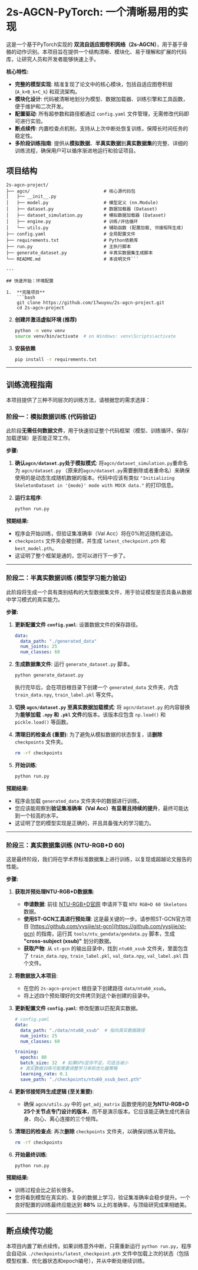 # 2s-AGCN-PyTorch: 一个清晰易用的实现

这是一个基于PyTorch实现的 **双流自适应图卷积网络（2s-AGCN）**，用于基于骨骼的动作识别。本项目旨在提供一个结构清晰、模块化、易于理解和扩展的代码库，让研究人员和开发者能够快速上手。

**核心特性:**
- **完整的模型实现**: 精准复现了论文中的核心模块，包括自适应图卷积层 (`A_k+B_k+C_k`) 和双流架构。
- **模块化设计**: 代码被清晰地划分为模型、数据加载器、训练引擎和工具函数，便于维护和二次开发。
- **配置驱动**: 所有超参数和路径都通过 `config.yaml` 文件管理，无需修改代码即可进行实验。
- **断点续传**: 内置检查点机制，支持从上次中断处恢复训练，保障长时间任务的稳定性。
- **多阶段训练指南**: 提供从**模拟数据**、**半真实数据**到**真实数据集**的完整、详细的训练流程，确保用户可以循序渐进地运行和验证项目。

## 项目结构

```
2s-agcn-project/
├── agcn/                            # 核心源代码包
│   ├── __init__.py
│   ├── model.py                     # 模型定义 (nn.Module)
│   ├── dataset.py                   # 数据加载器 (Dataset)
│   ├── dataset_simulation.py        # 模拟数据加载器 (Dataset)
│   ├── engine.py                    # 训练/评估循环
│   └── utils.py                     # 辅助函数 (配置加载, 邻接矩阵生成)
├── config.yaml                      # 全局配置文件
├── requirements.txt                 # Python依赖库
├── run.py                           # 主执行脚本
├── generate_dataset.py              # 半真实数据集生成脚本
└── README.md                        # 本说明文件```

---

## 快速开始：环境配置

1.  **克隆项目**
    ```bash
    git clone https://github.com/17wuyou/2s-agcn-project.git
    cd 2s-agcn-project
```

2.  **创建并激活虚拟环境 (推荐)**
    ```bash
    python -m venv venv
    source venv/bin/activate  # on Windows: venv\Scripts\activate
    ```

3.  **安装依赖**
    ```bash
    pip install -r requirements.txt
    ```

---

## 训练流程指南

本项目提供了三种不同层次的训练方法，请根据您的需求选择：

### 阶段一：模拟数据训练 (代码验证)

此阶段**无需任何数据文件**，用于快速验证整个代码框架（模型、训练循环、保存/加载逻辑）是否能正常工作。

**步骤:**

1.  **确认`agcn/dataset.py`处于模拟模式**:
    将`agcn/dataset_simulation.py`重命名为 `agcn/dataset.py` （原来的`agcn/dataset.py`需要删除或者重命名）来确保使用的是动态生成随机数据的版本。代码中应该有类似 `"Initializing SkeletonDataset in '{mode}' mode with MOCK data."` 的打印信息。

2.  **运行主程序**:
    ```bash
    python run.py
    ```

**预期结果:**
- 程序会开始训练，但验证集准确率（Val Acc）将在0%附近随机波动。
- `checkpoints` 文件夹会被创建，并生成 `latest_checkpoint.pth` 和 `best_model.pth`。
- 这证明了整个框架是通的，您可以进行下一步了。

---

### 阶段二：半真实数据训练 (模型学习能力验证)

此阶段将生成一个具有类别结构的大型数据集文件，用于验证模型是否具备从数据中学习模式的真实能力。

**步骤:**

1.  **更新配置文件 `config.yaml`**:
    设置数据文件的保存路径。
    ```yaml
    data:
      data_path: "./generated_data" 
      num_joints: 25
      num_classes: 60
    ```

2.  **生成数据集文件**:
    运行 `generate_dataset.py` 脚本。
    ```bash
    python generate_dataset.py
    ```
    执行完毕后，会在项目根目录下创建一个 `generated_data` 文件夹，内含 `train_data.npy`, `train_label.pkl` 等文件。

3.  **切换 `agcn/dataset.py` 至真实数据加载模式**:
    将 `agcn/dataset.py` 的内容替换为**能够加载 `.npy` 和 `.pkl` 文件**的版本。该版本应包含 `np.load()` 和 `pickle.load()` 等函数。

4.  **清理旧的检查点 (重要)**:
    为了避免从模拟数据的状态恢复，请**删除** `checkpoints` 文件夹。
    ```bash
    rm -rf checkpoints
    ```

5.  **开始训练**:
    ```bash
    python run.py
    ```

**预期结果:**
- 程序会加载 `generated_data` 文件夹中的数据进行训练。
- 您应该能观察到**验证集准确率（Val Acc）有显著且持续的提升**，最终可能达到一个较高的水平。
- 这证明了您的模型实现是正确的，并且具备强大的学习能力。

---

### 阶段三：真实数据集训练 (NTU-RGB+D 60)

这是最终阶段，我们将在学术界标准数据集上进行训练，以复现或超越论文报告的性能。

**步骤:**

1.  **获取并预处理NTU-RGB+D数据集**:
    - **申请数据**: 前往 [NTU-RGB+D官网](https://rose1.ntu.edu.sg/dataset/actionRecognition/) 申请并下载 `NTU RGB+D 60 Skeletons` 数据。
    - **使用ST-GCN工具进行预处理**: 这是最关键的一步。请参照ST-GCN官方项目 [https://github.com/yysijie/st-gcn](https://github.com/yysijie/st-gcn) 的指南，运行其 `tools/ntu_gendata/gendata.py` 脚本，生成 **"cross-subject (xsub)"** 划分的数据。
    - **获取产物**: 从 `st-gcn` 的输出目录中，找到 `ntu60_xsub` 文件夹，里面包含了 `train_data.npy`, `train_label.pkl`, `val_data.npy`, `val_label.pkl` 四个文件。

2.  **将数据放入本项目**:
    - 在您的 `2s-agcn-project` 根目录下创建路径 `data/ntu60_xsub`。
    - 将上述四个预处理好的文件拷贝到这个新创建的目录中。

3.  **更新配置文件 `config.yaml`**:
    修改配置以匹配真实数据。
    ```yaml
    # config.yaml
    data:
      data_path: "./data/ntu60_xsub"  # 指向真实数据路径
      num_joints: 25
      num_classes: 60
    
    training:
      epochs: 80
      batch_size: 32  # 如果GPU显存不足，可适当减小
      # 真实数据训练可能需要调整学习率和优化器策略
      learning_rate: 0.1 
      save_path: "./checkpoints/ntu60_xsub_best.pth"
    ```

4.  **更新邻接矩阵生成逻辑 (至关重要)**:
    - 确保 `agcn/utils.py` 中的 `get_adj_matrix` 函数使用的是**为NTU-RGB+D 25个关节点专门设计的版本**，而不是演示版本。它应该能正确生成代表自身、向心、离心连接的三个矩阵。

5.  **清理旧的检查点**:
    再次**删除** `checkpoints` 文件夹，以确保训练从零开始。
    ```bash
    rm -rf checkpoints
    ```

6.  **开始最终训练**:
    ```bash
    python run.py
    ```

**预期结果:**
- 训练过程会比之前长很多。
- 您将看到模型在真实的、复杂的数据上学习，验证集准确率会稳步提升。一个良好配置的训练最终应能达到 **88%** 以上的准确率，与顶级研究成果相媲美。

---

## 断点续传功能

本项目内置了断点续传。如果训练意外中断，只需重新运行 `python run.py`，程序会自动从 `./checkpoints/latest_checkpoint.pth` 文件中加载上次的状态（包括模型权重、优化器状态和epoch编号），并从中断处继续训练。